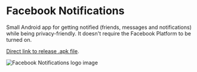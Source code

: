 # Facebook Notifications

Small Android app for getting notified (friends, messages and notifications) while being privacy-friendly. It doesn't require the Facebook Platform to be turned on.

[Direct link to release .apk file](https://raw.githubusercontent.com/gsurrel/FacebookNotifications/master/FacebookNotifications-release.apk).

![Facebook Notifications logo image](https://raw.githubusercontent.com/gsurrel/FacebookNotifications/master/src/main/ic_launcher-web.png)
